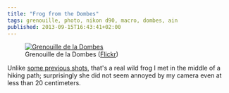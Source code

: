 ```yaml
---
title: "Frog from the Dombes"
tags: grenouille, photo, nikon d90, macro, dombes, ain
published: 2013-09-15T16:43:41+02:00
---
```


<figure class="object-center">
    <a href="/images/frog-dombes.jpg"><img src="/images/660x/frog-dombes.jpg" alt="Grenouille de la Dombes"></a>
    <figcaption>
    Grenouille de la Dombes
    (<a href="http://www.flickr.com/photos/tigr0u/9759651795/">Flickr</a>)
    </figcaption>
</figure>

Unlike <a href="/post/c-est-moi-qui-te-fais-sourire">some previous shots</a>, that's a real wild frog I met in the middle of a hiking path; surprisingly she did not seem annoyed by my camera even at less than 20 centimeters.
